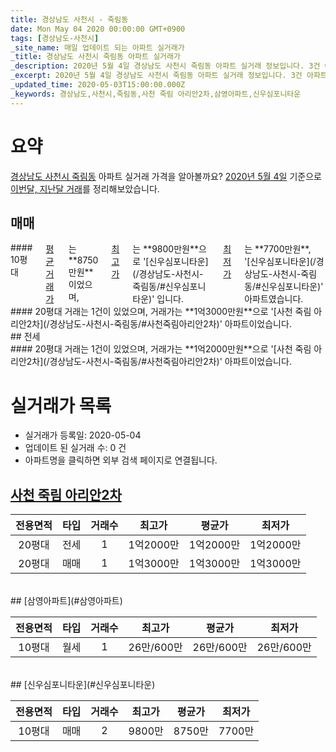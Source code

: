 ```yaml
---
title: 경상남도 사천시 - 죽림동
date: Mon May 04 2020 00:00:00 GMT+0900
tags: [경상남도-사천시]
_site_name: 매일 업데이트 되는 아파트 실거래가
_title: 경상남도 사천시 죽림동 아파트 실거래가
_description: 2020년 5월 4일 경상남도 사천시 죽림동 아파트 실거래 정보입니다. 3건 아파트 정보가 있습니다.
_excerpt: 2020년 5월 4일 경상남도 사천시 죽림동 아파트 실거래 정보입니다. 3건 아파트 정보가 있습니다.
_updated_time: 2020-05-03T15:00:00.000Z
_keywords: 경상남도,사천시,죽림동,사천 죽림 아리안2차,삼영아파트,신우심포니타운
---
```





# 요약
<ins>경상남도 사천시 죽림동</ins> 아파트 실거래 가격을 알아볼까요? <ins>2020년 5월 4일</ins> 기준으로 <ins>이번달, 지난달 거래</ins>를 정리해보았습니다.

## 매매
<div class="container">
<div class="six columns" markdown="1">
#### 10평대
<ins>평균 거래가</ins>는 **8750만원**이었으며, <ins>최고가</ins>는 **9800만원**으로 '[신우심포니타운](/경상남도-사천시-죽림동/#신우심포니타운)' 입니다. <ins>최저가</ins>는 **7700만원**, '[신우심포니타운](/경상남도-사천시-죽림동/#신우심포니타운)' 아파트였습니다.
</div>
<div class="six columns" markdown="1">
#### 20평대
거래는 1건이 있었으며, 거래가는 **1억3000만원**으로 '[사천 죽림 아리안2차](/경상남도-사천시-죽림동/#사천죽림아리안2차)' 아파트이었습니다.
</div>
</div>
## 전세
<div class="container">
<div class="twelve columns" markdown="1">
#### 20평대
거래는 1건이 있었으며, 거래가는 **1억2000만원**으로 '[사천 죽림 아리안2차](/경상남도-사천시-죽림동/#사천죽림아리안2차)' 아파트이었습니다.
</div>
</div>



# 실거래가 목록
- 실거래가 등록일: 2020-05-04
- 업데이트 된 실거래 수: 0 건
- 아파트명을 클릭하면 외부 검색 페이지로 연결됩니다.

## [사천 죽림 아리안2차](#사천죽림아리안2차)

|전용면적|타입|거래수|최고가|평균가|최저가|
|:---:|:---:|:---:|:---:|:---:|:---:|
|20평대|<span class="deal-type-2">전세</span>|1|1억2000만|1억2000만|1억2000만|
|20평대|<span class="deal-type-1">매매</span>|1|1억3000만|1억3000만|1억3000만|

<br/>
## [삼영아파트](#삼영아파트)

|전용면적|타입|거래수|최고가|평균가|최저가|
|:---:|:---:|:---:|:---:|:---:|:---:|
|10평대|<span class="deal-type-3">월세</span>|1|26만/600만|26만/600만|26만/600만|

<br/>
## [신우심포니타운](#신우심포니타운)

|전용면적|타입|거래수|최고가|평균가|최저가|
|:---:|:---:|:---:|:---:|:---:|:---:|
|10평대|<span class="deal-type-1">매매</span>|2|9800만|8750만|7700만|

<br/>




